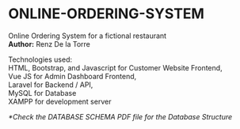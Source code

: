 # ONLINE-ORDERING-SYSTEM
 Online Ordering System for a fictional restaurant
 <br/>
 <b>Author:</b> Renz De la Torre
 
 Technologies used:
  <br/>
 HTML, Bootstrap, and Javascript for Customer Website Frontend,  <br/>
 Vue JS for Admin Dashboard Frontend, <br/>
 Laravel for Backend / API, <br/>
 MySQL for Database <br/>
 XAMPP for development server <br/>
 
 <em>*Check the DATABASE SCHEMA PDF file for the Database Structure</em>
